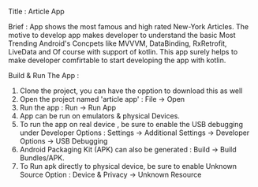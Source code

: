 Title : Article App 

Brief : App shows the most famous and high rated New-York Articles. The motive to develop app makes developer to understand the basic Most Trending Android's Concpets like MVVVM, DataBinding, RxRetrofit, LiveData and Of course with support of kotlin. This app surely helps to make developer comfirtable to start developing the app with kotlin.         

Build & Run The App :
1. Clone the project, you can have the opption to download this as well
2. Open the project named 'article app' : File -> Open
2. Run the app :  Run -> Run App
3. App can be run on emulators & physical Devices.
4. To run the app on real device , be sure to enable the USB debugging under Developer Options : Settings -> Additional Settings -> Developer Options -> USB Debugging
5. Android Packaging Kit (APK) can also be generated : Build -> Build Bundles/APK.
5. To Run apk directly to physical device, be sure to enable Unknown Source Option : Device & Privacy -> Unknown Resource
